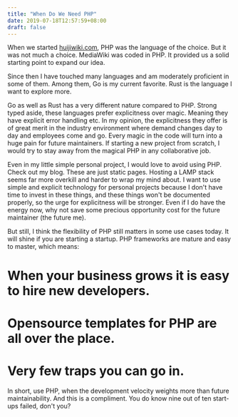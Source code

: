 ```yaml
---
title: "When Do We Need PHP"
date: 2019-07-18T12:57:59+08:00
draft: false
---
```


When we started [huijiwiki.com](https://www.huijiwiki.com), PHP was the language of the choice. But it was not much a choice. MediaWiki was coded in PHP. It provided us a solid starting point to expand our idea. 

Since then I have touched many languages and am moderately proficient in some of them. Among them, Go is my current favorite. Rust is the language I want to explore more.

Go as well as Rust has a very different nature compared to PHP. Strong typed aside, these languages prefer explicitness over magic. Meaning they have explicit error handling etc. In my opinion, the explicitness they offer is of great merit in the industry environment where demand changes day to day and employees come and go. Every magic in the code will turn into a huge pain for future maintainers. If starting a new project from scratch, I would try to stay away from the magical PHP in any collaborative job.

Even in my little simple personal project, I would love to avoid using PHP. Check out my blog. These are just static pages. Hosting a LAMP stack seems far more overkill and harder to wrap my mind about. I want to use simple and explicit technology for personal projects because I don't have time to invest in these things, and these things won't be documented properly, so the urge for explicitness will be stronger. Even if I do have the energy now, why not save some precious opportunity cost for the future maintainer (the future me).  

But still, I think the flexibility of PHP still matters in some use cases today. It will shine if you are starting a startup.  PHP frameworks are mature and easy to master, which means: 

# When your business grows it is easy to hire new developers. 
# Opensource templates for PHP are all over the place.
# Very few traps you can go in.

In short, use PHP, when the development velocity weights more than future maintainability. And this is a compliment. You do know nine out of ten start-ups failed, don't you?



